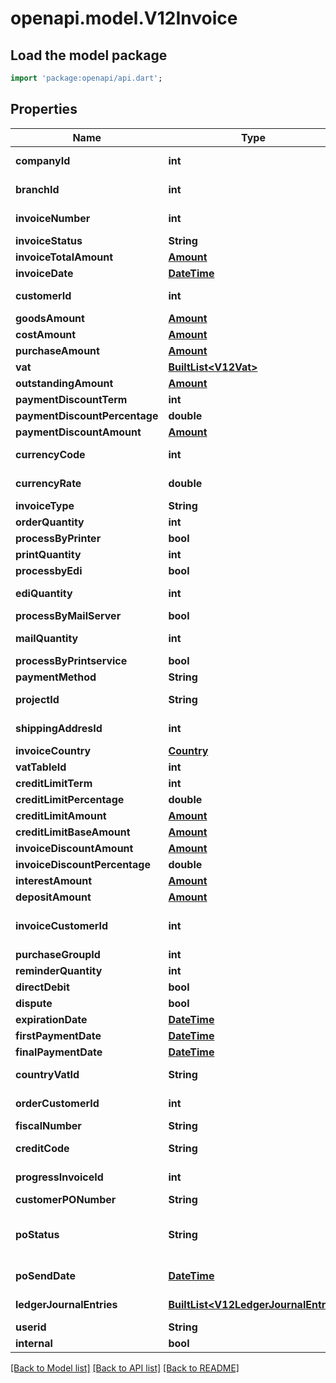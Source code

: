 # openapi.model.V12Invoice

## Load the model package
```dart
import 'package:openapi/api.dart';
```

## Properties
Name | Type | Description | Notes
------------ | ------------- | ------------- | -------------
**companyId** | **int** | CompanyId as retrievable from <a href=\"?deepLinking=true#/Company/Get\">/api/Company</a> | 
**branchId** | **int** | BranchId as retrievable from <a href=\"?deepLinking=true#/Branch/Get\">/api/Branch</a> | 
**invoiceNumber** | **int** | InvoiceId as retrievable from <a href=\"?filter=Invoice\">/api/Invoice</a> | 
**invoiceStatus** | **String** | Status of invoice: 0 = Created, 1 = Paid in full | [optional] 
**invoiceTotalAmount** | [**Amount**](Amount.md) |  | 
**invoiceDate** | [**DateTime**](DateTime.md) | Invoice date | 
**customerId** | **int** | Customer Id, as retrievable from <a href=\"?deepLinking=true#/Customer/Get\">/api/Customer</a> | 
**goodsAmount** | [**Amount**](Amount.md) |  | [optional] 
**costAmount** | [**Amount**](Amount.md) |  | [optional] 
**purchaseAmount** | [**Amount**](Amount.md) |  | [optional] 
**vat** | [**BuiltList&lt;V12Vat&gt;**](V12Vat.md) | VAT information | 
**outstandingAmount** | [**Amount**](Amount.md) |  | [optional] 
**paymentDiscountTerm** | **int** | Customer default will be used if not parsed. | [optional] 
**paymentDiscountPercentage** | **double** | Customer default will be used if not parsed. | [optional] 
**paymentDiscountAmount** | [**Amount**](Amount.md) |  | [optional] 
**currencyCode** | **int** | currencyCode from obtained from Get CurrencyCodes | 
**currencyRate** | **double** | Default rate for the supplied currency wil be used if not parsed. | [optional] 
**invoiceType** | **String** | Default will be 'Invoice' if not parsed | [optional] 
**orderQuantity** | **int** | Number of orders to which this invoice relates. | [optional] 
**processByPrinter** | **bool** | Invoice to be processed by printer | [optional] 
**printQuantity** | **int** | Number of times this invoice has been printed | [optional] 
**processbyEdi** | **bool** | Invoice to be processed by EDI | [optional] 
**ediQuantity** | **int** | Number of times this invoice has been processed by EDI | [optional] 
**processByMailServer** | **bool** | Invoice to be processed by Mailserver | [optional] 
**mailQuantity** | **int** | Number of times this invoice has been sent by Mailserver | [optional] 
**processByPrintservice** | **bool** | Invoice to be processed by print service | [optional] 
**paymentMethod** | **String** | Default will be 'On account' if not parsed. | [optional] 
**projectId** | **String** | Project Id, as retrievable from <a href=\"?filter=Project\">/api/Project</a> | [optional] 
**shippingAddresId** | **int** | Shipping Address Id, as retrievable from <a href=\"?filter=Customer\">/api/Customer</a> | [optional] 
**invoiceCountry** | [**Country**](Country.md) |  | [optional] 
**vatTableId** | **int** | VAT Table Id | [optional] 
**creditLimitTerm** | **int** | Credit limit term in days | [optional] 
**creditLimitPercentage** | **double** | Credit limit percentage | [optional] 
**creditLimitAmount** | [**Amount**](Amount.md) |  | [optional] 
**creditLimitBaseAmount** | [**Amount**](Amount.md) |  | [optional] 
**invoiceDiscountAmount** | [**Amount**](Amount.md) |  | [optional] 
**invoiceDiscountPercentage** | **double** | Invoice discount in percent | [optional] 
**interestAmount** | [**Amount**](Amount.md) |  | [optional] 
**depositAmount** | [**Amount**](Amount.md) |  | [optional] 
**invoiceCustomerId** | **int** | Customer Id to whom invoice is addressed, as retrievable from <a href=\"?filter=Customer\">/api/Customer</a> | [optional] 
**purchaseGroupId** | **int** | Id of Purchase group | [optional] 
**reminderQuantity** | **int** | Number of issued reminders for invoice | [optional] 
**directDebit** | **bool** | Is invoice direct debit | [optional] 
**dispute** | **bool** | Is there a dispute for this invoice | [optional] 
**expirationDate** | [**DateTime**](DateTime.md) | Date when invoice will expire | [optional] 
**firstPaymentDate** | [**DateTime**](DateTime.md) | Date of first payment | [optional] 
**finalPaymentDate** | [**DateTime**](DateTime.md) | Date of final payment | [optional] 
**countryVatId** | **String** | Country Id according to VAT classification, may differ from regular Country Id | [optional] 
**orderCustomerId** | **int** | Customer Id who placed order, as retrievable from <a href=\"?filter=Customer\">/api/Customer</a> | [optional] 
**fiscalNumber** | **String** | Fiscal number | [optional] 
**creditCode** | **String** | Credit code for invoice: 0 = invoice, 1 = credit note, 2 = correction | [optional] 
**progressInvoiceId** | **int** | Progress Invoice Id, as retrievable from <a href=\"?filter=Invoice\">/api/Invoice</a> | [optional] 
**customerPONumber** | **String** | Id of customer PO | [optional] 
**poStatus** | **String** | PO Status of invoice: NotApplicable = 0, ToRequest = 5, SendWithoutPONumber = 10, PONumberAvailableInvoiceToBeSend = 15, InvoiceSentPONumberIncluded = 98 | [optional] 
**poSendDate** | [**DateTime**](DateTime.md) | Date on which invoice is sent with PO number included | [optional] 
**ledgerJournalEntries** | [**BuiltList&lt;V12LedgerJournalEntry&gt;**](V12LedgerJournalEntry.md) | Ledger number used to register the invoice amount | [optional] 
**userid** | **String** |  | [optional] 
**internal** | **bool** | Invoice for order with internal use | [optional] 

[[Back to Model list]](../README.md#documentation-for-models) [[Back to API list]](../README.md#documentation-for-api-endpoints) [[Back to README]](../README.md)


